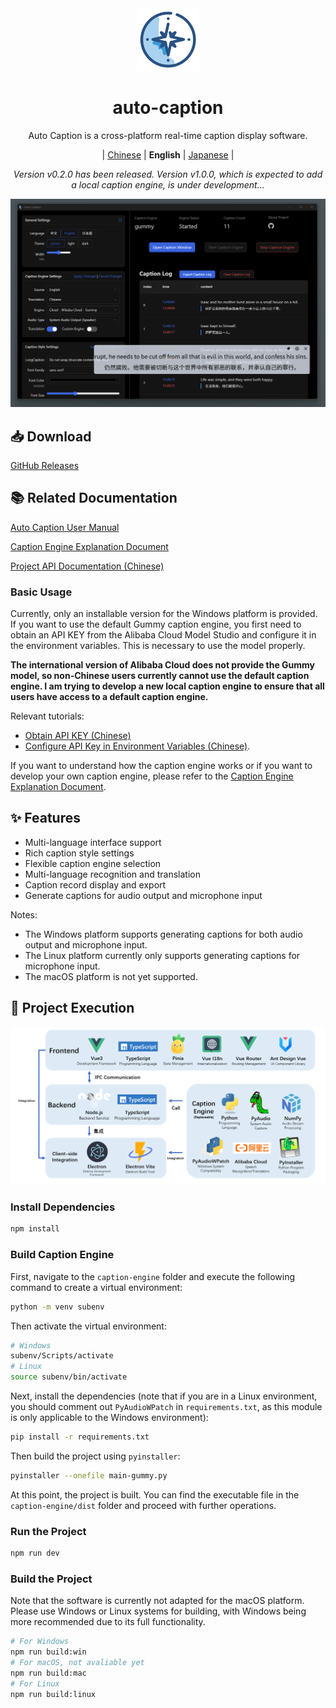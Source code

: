 <div align="center" >
    <img src="./resources/icon.png" width="100px" height="100px"/>
    <h1 align="center">auto-caption</h1>
    <p>Auto Caption is a cross-platform real-time caption display software.</p>
    <p>
        | <a href="./README.md">Chinese</a>
        | <b>English</b>
        | <a href="./README_ja.md">Japanese</a> |
    </p>
    <p><i>Version v0.2.0 has been released. Version v1.0.0, which is expected to add a local caption engine, is under development...</i></p>
</div>

![](./assets/media/main_en.png)

## 📥 Download

[GitHub Releases](https://github.com/HiMeditator/auto-caption/releases)

## 📚 Related Documentation

[Auto Caption User Manual](./docs/user-manual/en.md)

[Caption Engine Explanation Document](./docs/engine-manual/en.md)

[Project API Documentation (Chinese)](./docs/api-docs/electron-ipc.md)

### Basic Usage

Currently, only an installable version for the Windows platform is provided. If you want to use the default Gummy caption engine, you first need to obtain an API KEY from the Alibaba Cloud Model Studio and configure it in the environment variables. This is necessary to use the model properly.

**The international version of Alibaba Cloud does not provide the Gummy model, so non-Chinese users currently cannot use the default caption engine. I am trying to develop a new local caption engine to ensure that all users have access to a default caption engine.**

Relevant tutorials:
- [Obtain API KEY (Chinese)](https://help.aliyun.com/zh/model-studio/get-api-key)
- [Configure API Key in Environment Variables (Chinese)](https://help.aliyun.com/zh/model-studio/configure-api-key-through-environment-variables).

If you want to understand how the caption engine works or if you want to develop your own caption engine, please refer to the [Caption Engine Explanation Document](./docs/engine-manual/en.md).
## ✨ Features

- Multi-language interface support
- Rich caption style settings
- Flexible caption engine selection
- Multi-language recognition and translation
- Caption record display and export
- Generate captions for audio output and microphone input

Notes:
- The Windows platform supports generating captions for both audio output and microphone input.
- The Linux platform currently only supports generating captions for microphone input.
- The macOS platform is not yet supported.

## 🚀 Project Execution

![](./assets/media/structure_en.png)

### Install Dependencies

```bash
npm install
```

### Build Caption Engine

First, navigate to the `caption-engine` folder and execute the following command to create a virtual environment:

```bash
python -m venv subenv
```

Then activate the virtual environment:

```bash
# Windows
subenv/Scripts/activate
# Linux
source subenv/bin/activate
```

Next, install the dependencies (note that if you are in a Linux environment, you should comment out `PyAudioWPatch` in `requirements.txt`, as this module is only applicable to the Windows environment):

```bash
pip install -r requirements.txt
```

Then build the project using `pyinstaller`:

```bash
pyinstaller --onefile main-gummy.py
```

At this point, the project is built. You can find the executable file in the `caption-engine/dist` folder and proceed with further operations.

### Run the Project

```bash
npm run dev
```
### Build the Project

Note that the software is currently not adapted for the macOS platform. Please use Windows or Linux systems for building, with Windows being more recommended due to its full functionality.

```bash
# For Windows
npm run build:win
# For macOS, not avaliable yet
npm run build:mac
# For Linux
npm run build:linux
```
